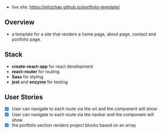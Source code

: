 - live site: https://mlizchap.github.io/portfolio-template/

## Overview
- a template for a site that renders a home page, about page, contact and portfolio page. 

## Stack
- **create-react-app** for react development
- **react-router** for routing 
- **Sass** for styling
- **jest** and **enzyme** for testing

## User Stories 
- [X] User can navigate to each route via the url and the component will show 
- [X] User can navigate to each route via the navbar and the component will show
- [X] the portfolio section renders project blocks based on an array 
